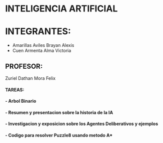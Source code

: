 # INTELIGENCIA ARTIFICIAL
# INTEGRANTES:
- Amarillas Aviles Brayan Alexis
- Cuen Armenta Alma Victoria
## PROFESOR:
Zuriel Dathan Mora Felix
#### TAREAS:
#### - Arbol Binario
#### - Resumen y presentacion sobre la historia de la IA
#### - Investigacion y exposicion sobre los Agentes Deliberativos y ejemplos
#### - Codigo para resolver Puzzle8 usando metodo A*
